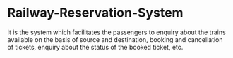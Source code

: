 # Railway-Reservation-System
It is the system which facilitates the passengers to enquiry about the trains available on the basis of source and destination, booking and cancellation of tickets, enquiry about the status of the booked ticket, etc.
